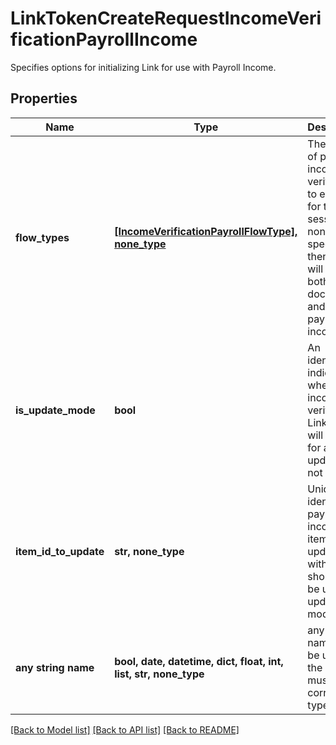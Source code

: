 # LinkTokenCreateRequestIncomeVerificationPayrollIncome

Specifies options for initializing Link for use with Payroll Income.

## Properties
Name | Type | Description | Notes
------------ | ------------- | ------------- | -------------
**flow_types** | [**[IncomeVerificationPayrollFlowType], none_type**](IncomeVerificationPayrollFlowType.md) | The types of payroll income verification to enable for the Link session. If none are specified, then users will see both document and digital payroll income. | [optional] 
**is_update_mode** | **bool** | An identifier to indicate whether the income verification Link token will be used for an update or not | [optional]  if omitted the server will use the default value of False
**item_id_to_update** | **str, none_type** | Uniquely identify a payroll income item to update with. It should only be used for update mode. | [optional] 
**any string name** | **bool, date, datetime, dict, float, int, list, str, none_type** | any string name can be used but the value must be the correct type | [optional]

[[Back to Model list]](../README.md#documentation-for-models) [[Back to API list]](../README.md#documentation-for-api-endpoints) [[Back to README]](../README.md)


